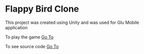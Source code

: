 # Flappy Bird Clone

This project was created using Unity and was used for Glu Mobile application

To play the game [Go To](./Flapping%20Bird%20Build)

To see source code [Go To](./flapping_bird)
